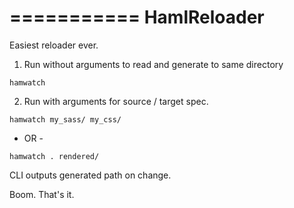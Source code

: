 ===========
HamlReloader
===========


Easiest reloader ever.

1) Run without arguments to read and generate to same directory

``` hamwatch ```

2) Run with arguments for source / target spec.

``` hamwatch my_sass/ my_css/ ```

- OR -

``` hamwatch . rendered/ ```

CLI outputs generated path on change.

Boom. That's it.